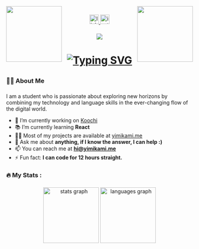 <img align="right" height="150" src="https://portfolio.yimikami.me/me.png"  />
<img align="left" height="150" src="https://www.codedex.io/api/petStatus?user=yimikami"  />

###

<div align="center">
  <a href="https://www.linkedin.com/in/yusufkaahya/" target="_blank">
    <img src="https://img.shields.io/static/v1?message=LinkedIn&logo=linkedin&label=&color=0077B5&logoColor=white&labelColor=&style=for-the-badge" height="25" alt="linkedin logo"  />
  </a>
  <a href="https://www.instagram.com/yusufkaahya/" target="_blank">
    <img src="https://img.shields.io/static/v1?message=Instagram&logo=instagram&label=&color=E4405F&logoColor=white&labelColor=&style=for-the-badge" height="25" alt="instagram logo"  />
  </a>
</div>

###

<div align="center">
  <img src="https://visitor-badge.laobi.icu/badge?page_id=yimikami.yimikami&"  />
</div>


###

<h1 align="center">
  
[![Typing SVG](https://readme-typing-svg.demolab.com?font=Roboto&weight=700&size=30&pause=1000&color=FFFFFF&center=true&random=false&width=435&lines=Hi%2C+I'm+Yusuf+%F0%9F%91%8B)](https://yimikami.me/)
</h1>

###

<h3 align="left">🧑‍💻  About Me</h3>

###

<p align="left">
I am a student who is passionate about exploring new horizons by combining my technology and language skills in the ever-changing flow of the digital world.
</p>

- 🔭 I’m currently working on [Koochi](https://github.com/Yimikami/Koochi)
- 📚 I’m currently learning **React**
- 👨‍💻 Most of my projects are available at [yimikami.me](https://yimikami.me)
- 💬 Ask me about **anything, if I know the answer, I can help :)**
- 📫 You can reach me at **[hi@yimikami.me](mailto:yimikami.me)**
- ⚡ Fun fact: **I can code for 12 hours straight.**


###

<h3 align="left">🔥   My Stats :</h3>

###

<div align="center">
  <img src="https://github-readme-stats.vercel.app/api?username=yimikami&hide_title=true&hide_rank=false&show_icons=true&include_all_commits=true&count_private=true&disable_animations=false&theme=dracula&locale=en&hide_border=false&order=1" height="150" alt="stats graph"  />
  <img src="https://github-readme-stats.vercel.app/api/top-langs?username=yimikami&locale=en&hide_title=false&layout=compact&card_width=320&langs_count=5&theme=dracula&hide_border=false&order=2" height="150" alt="languages graph"  />
</div>

###
